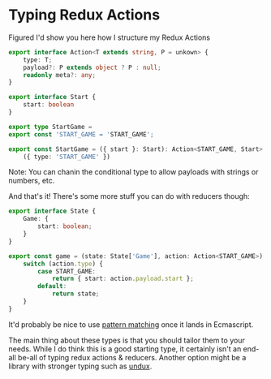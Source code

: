 # Typing Redux Actions

Figured I'd show you here how I structure my Redux Actions


```typescript
export interface Action<T extends string, P = unkown> {
    type: T;
    payload?: P extends object ? P : null;
    readonly meta?: any;
}

export interface Start {
    start: boolean
}

export type StartGame = 
export const 'START_GAME = 'START_GAME';

export const StartGame = ({ start }: Start): Action<START_GAME, Start> =>
    ({ type: 'START_GAME' })
```

Note: You can chanin the conditional type to allow payloads with strings or numbers, etc.

And that's it! There's some more stuff you can do with reducers though:

```typescript
export interface State {
    Game: {
        start: boolean;
    }
}

export const game = (state: State['Game'], action: Action<START_GAME>) => {
    switch (action.type) {
        case START_GAME:
            return { start: action.payload.start };
        default:
            return state;
    }
}
```

It'd probably be nice to use [pattern matching](https://github.com/tc39/proposal-pattern-matching) once it lands in Ecmascript.

The main thing about these types is that you should tailor them to your needs. While I do think this is a good starting type, it certainly isn't an end-all be-all of typing redux actions & reducers. Another option might be a library with stronger typing such as [undux](https://github.com/bcherny/undux).